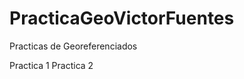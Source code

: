 # PracticaGeoVictorFuentes
Practicas de Georeferenciados

<a link="practica1.html">Practica 1</a>
<a link="practica2.html">Practica 2</a>